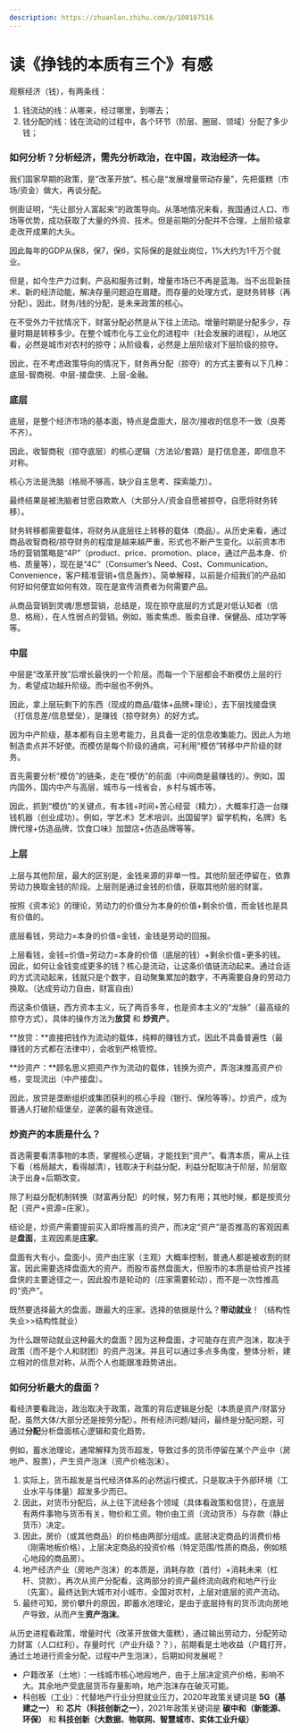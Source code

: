```yaml
---
description: https://zhuanlan.zhihu.com/p/100107516
---
```


# 读《挣钱的本质有三个》有感

观察经济（钱），有两条线：

1. 钱流动的线：从哪来，经过哪里，到哪去；
2. 钱分配的线：钱在流动的过程中，各个环节（阶层、圈层、领域）分配了多少钱；

### 如何分析？分析经济，需先分析政治，在中国，政治经济一体。

我们国家早期的政策，是”改革开放“。核心是“发展增量带动存量”，先把蛋糕（市场/资金）做大，再谈分配。

侧面证明，“先让部分人富起来”的政策导向。从落地情况来看，我国通过人口、市场等优势，成功获取了大量的外资、技术。但是前期的分配并不合理，上层阶级拿走改开成果的大头。

因此每年的GDP从保8，保7，保6，实际保的是就业岗位，1%大约为1千万个就业。

但是，如今生产力过剩，产品和服务过剩，增量市场已不再是蓝海。当不出现新技术、新的经济动能，解决存量问题迫在眉睫。而存量的处理方式，是财务转移（再分配）。因此，财务/钱的分配，是未来政策的核心。

在不受外力干扰情况下，财富分配必然是从下往上流动。增量时期是分配多少，存量时期是转移多少。在整个城市化与工业化的进程中（社会发展的进程），从地区看，必然是城市对农村的掠夺；从阶级看，必然是上层阶级对下层阶级的掠夺。

因此，在不考虑政策导向的情况下，财务再分配（掠夺）的方式主要有以下几种：底层-智商税、中层-接盘侠、上层-金融。

### 底层

底层，是整个经济市场的基本面，特点是盘面大，层次/接收的信息不一致（良莠不齐）。

因此，收智商税（掠夺底层）的核心逻辑（方法论/套路）是打信息差，即信息不对称。

核心方法是洗脑（格局不够高，缺少自主思考、探索能力）。

最终结果是被洗脑者甘愿自欺欺人（大部分人/资金自愿被掠夺，自愿将财务转移）。

财务转移都需要载体，将财务从底层往上转移的载体（商品）。从历史来看，通过商品收智商税/掠夺财务的程度是越来越严重，形式也不断产生变化。以前资本市场的营销策略是“4P”（product、price、promotion、place，通过产品本身、价格、质量等），现在是“4C”（Consumer’s Need、Cost、Communication、Convenience，客户精准营销+信息轰炸）。简单解释，以前是介绍我们的产品如何好如何便宜如何有效，现在是宣传消费者为何需要产品。

从商品营销到灵魂/思想营销，总结是，现在掠夺底层的方式是对低认知者（信息、格局），在人性弱点的营销。例如，贩卖焦虑、贩卖自律、保健品、成功学等等。

### 中层

中层是“改革开放”后增长最快的一个阶层。而每一个下层都会不断模仿上层的行为，希望成功越升阶级。而中层也不例外。

因此，拿上层玩剩下的东西（现成的商品/载体+品牌+理论），去下层找接盘侠（打信息差/信息壁垒），是赚钱（掠夺财务）的好方式。

因为中产阶级，基本都有自主思考能力，且具备一定的信息收集能力。因此人为地制造卖点并不好使。而模仿是每个阶级的通病，可利用“模仿”转移中产阶级的财务。

首先需要分析“模仿”的链条，走在“模仿”的前面（中间商是最赚钱的）。例如，国内国外，国内中产与高层，城市与一线省会，乡村与城市等。

因此，抓到“模仿”的关键点，有本钱+时间+苦心经营（精力），大概率打造一台赚钱机器（创业成功）。例如，学艺术》艺术培训，出国留学》留学机构，名牌》名牌代理+仿造品牌，饮食口味》加盟店+仿造品牌等等。

### 上层

上层与其他阶层，最大的区别是，金钱来源的非单一性。其他阶层还停留在，依靠劳动力换取金钱的阶段。上层则是通过金钱的价值，获取其他阶层的财富。

按照《资本论》的理论，劳动力的价值分为本身的价值+剩余价值，而金钱也是具有价值的。

底层看钱，劳动力=本身的价值=金钱，金钱是劳动的回报。

上层看钱，金钱=价值=劳动力=本身的价值（底层的钱）+剩余价值=更多的钱。因此，如何让金钱变成更多的钱？核心是流动，让这条价值链流动起来。通过合适的方式流动起来，钱就只是个数字，自动聚集累加的数字，不再需要自身的劳动力换取。（达成劳动力自由，财富自由）

而这条价值链，西方资本主义，玩了两百多年，也是资本主义的“龙脉”（最高级的掠夺方式）。具体的操作方法为**放贷** 和 **炒资产**。

**放贷：**直接把钱作为流动的载体，纯粹的赚钱方式，因此不具备普遍性（最赚钱的方式都在法律中），会收到严格管控。

**炒资产：**顾名思义把资产作为流动的载体，钱换为资产，弄泡沫推高资产价格，变现流出（中产接盘）。

因此，放贷是垄断组织或集团获利的核心手段（银行、保险等等）。炒资产，成为普通人打破阶级堡垒，逆袭的最有效途径。

### 炒资产的本质是什么？

首选需要看清事物的本质，掌握核心逻辑，才能找到“资产”。看清本质，需从上往下看（格局越大，看得越清），钱取决于利益分配，利益分配取决于阶层，阶层取决于出身+后期改变。

除了利益分配机制转换（财富再分配）的时候，努力有用；其他时候，都是按资分配（资产+资源=庄家）。

结论是，炒资产需要提前买入即将推高的资产，而决定“资产”是否推高的客观因素是**盘面**，主观因素是**庄家**。

盘面有大有小，盘面小，资产由庄家（主观）大概率控制，普通人都是被收割的财富。因此需要选择盘面大的资产。而股市虽然盘面大，但股市的本质是给资产找接盘侠的主要途径之一，因此股市是轮动的（庄家需要轮动），而不是一次性推高的“资产”。

既然要选择最大的盘面，跟最大的庄家。选择的依据是什么？**带动就业**！（结构性失业>>结构性就业）

为什么跟带动就业这种最大的盘面？因为这种盘面，才可能存在资产泡沫，取决于政策（而不是个人和财团）的资产泡沫。并且可以通过多点多角度，整体分析，建立相对的信息对称，从而个人也能跟准趋势进出。

### 如何分析最大的盘面？

看经济要看政治，政治取决于政策，政策的背后逻辑是分配（本质是资产/财富分配，虽然大体/大部分还是按劳分配）。所有经济问题/疑问，最终是分配问题，可通过**分配**分析盘面核心逻辑和变化趋势。

例如，蓄水池理论，通常解释为货币超发，导致过多的货币停留在某个产业中（房地产、股票），产生资产泡沫（资产价格泡沫）。

1. 实际上，货币超发是当代经济体系的必然运行模式，只是取决于外部环境（工业水平与体量）超发多少而已。
2. 因此，对货币分配后，从上往下流经各个领域（具体看政策和信贷），在底层有两件事物与货币有关，物价和工资。物价由工资（流动货币）与存款（静止货币）决定。
3. 因此，房价（或其他商品）的价格由两部分组成。底层决定商品的消费价格（刚需地板价格），上层决定商品的投资价格（特定范围/性质的商品，例如核心地段的商品房）。
4. 地产经济产业（房地产泡沫）的本质是，消耗存款（首付）+消耗未来（杠杆、贷款）。再次从资产分配看，这两部分的资产最终流向政府和地产行业（先富）。最终达到大城市对小城市，全国对农村，上层对底层的资产流动。
5. 最终可知，房价攀升的原因，即蓄水池理论，是由于底层持有的货币流向房地产导致，从而产生**资产泡沫**。

从历史进程看政策，增量时代（改革开放做大蛋糕），通过输出劳动力，分配劳动力财富（人口红利）。存量时代（产业升级？？），前期看是土地收益（户籍打开，通过土地进行资金分配，过程中产生泡沫），后期如何发展呢？

* 户籍改革（土地）：一线城市核心地段地产，由于上层决定资产价格，影响不大。其余地产受底层货币存量影响，地产泡沫存在破灭可能。
* 科创板（工业）：代替地产行业分担就业压力，2020年政策关键词是 **5G（基建之一）** 和 **芯片（科技创新之一）**，2021年政策关键词是 **碳中和（新能源、环保）** 和 **科技创新（大数据、物联网、智慧城市、实体工业升级）**













